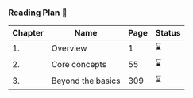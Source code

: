### Reading Plan 📘

|Chapter|Name|Page|Status|
|--|----|----|---------|
|1.|Overview|1|⌛️|
|2.| Core concepts|55|⌛️|
|3.|Beyond the basics|309|⌛️|
